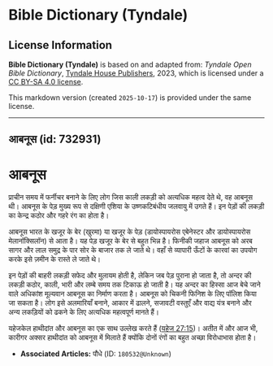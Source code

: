 # Bible Dictionary (Tyndale)

## License Information

**Bible Dictionary (Tyndale)** is based on and adapted from: _Tyndale Open Bible Dictionary_, [Tyndale House Publishers](https://tyndaleopenresources.com/), 2023, which is licensed under a [CC BY-SA 4.0 license](https://creativecommons.org/licenses/by-sa/4.0/legalcode.en).

This markdown version (created `2025-10-17`) is provided under the same license.



--------------------------------

## आबनूस (id: 732931)

आबनूस
=====

प्राचीन समय में फर्नीचर बनाने के लिए लोग जिस काली लकड़ी को अत्यधिक महत्व देते थे, वह आबनूस थी। आबनूस के पेड़ मुख्य रूप से दक्षिणी एशिया के उष्णकटिबंधीय जलवायु में उगते हैं। इन पेड़ों की लकड़ी का केन्द्र कठोर और गहरे रंग का होता है।

आबनूस भारत के खजूर के बेर (खुरमा) या खजूर के पेड़ (डायोस्पायरोस एबेनेस्टर और डायोस्पायरोस मेलानॉक्सिलॉन) से आता है। यह पेड़ खजूर के बेर से बहुत भिन्न है। फिनीकी जहाज आबनूस को अरब सागर और लाल समुद्र के पार सोर के बाजार तक ले जाते थे। वहाँ से व्यापारी ऊँटों के कारवां का उपयोग करके इसे ज़मीन के रास्ते ले जाते थे।

इन पेड़ों की बाहरी लकड़ी सफेद और मुलायम होती है, लेकिन जब पेड़ पुराना हो जाता है, तो अन्दर की लकड़ी कठोर, काली, भारी और लम्बे समय तक टिकाऊ हो जाती है। यह अन्दर का हिस्सा आज बेचे जाने वाले अधिकांश मूल्यवान आबनूस का निर्माण करता है। आबनूस को चिकनी फिनिश के लिए पॉलिश किया जा सकता है। लोग इसे अलमारियाँ बनाने, आकार में ढालने, सजावटी वस्तुएँ और वाद्य यंत्र बनाने और अन्य लकड़ियों को ढकने के लिए अत्यधिक महत्वपूर्ण मानते हैं।

यहेजकेल हाथीदांत और आबनूस का एक साथ उल्लेख करते हैं ([यहेज 27:15](https://ref.ly/Ezek27:15))। अतीत में और आज भी, कारीगर अक्सर हाथीदांत को आबनूस में मिलाते हैं क्योंकि दोनों रंगों का बहुत अच्छा विरोधाभास होता है।

* **Associated Articles:** पौधे (ID: `180532@Unknown`)

